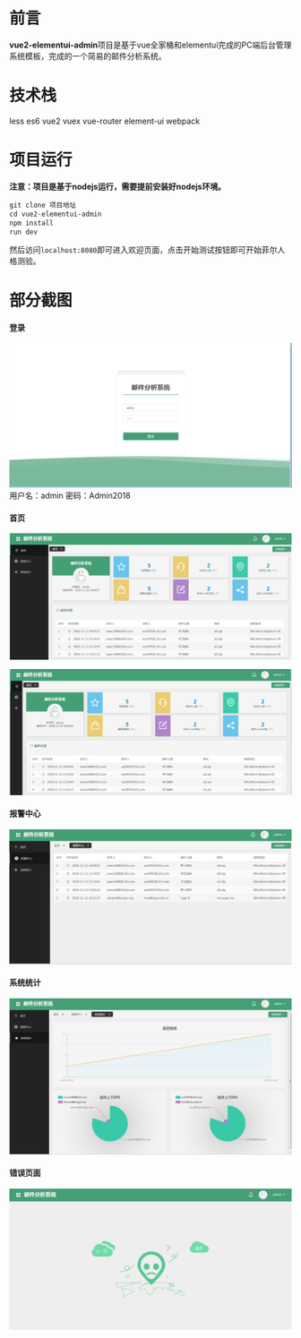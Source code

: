 # 前言
**vue2-elementui-admin**项目是基于vue全家桶和elementui完成的PC端后台管理系统模板，完成的一个简易的邮件分析系统。
# 技术栈
less es6 vue2 vuex vue-router element-ui webpack
# 项目运行
**注意：项目是基于nodejs运行，需要提前安装好nodejs环境。**

```
git clone 项目地址
cd vue2-elementui-admin
npm install
run dev
```
然后访问```localhost:8080```即可进入欢迎页面，点击开始测试按钮即可开始菲尔人格测验。
# 部分截图
#### 登录
![img1](https://github.com/nut77/vue2-elementui-admin/blob/1.0.0/screenshots/1.png)
用户名：admin  密码：Admin2018
#### 首页
![img2](https://github.com/nut77/vue2-elementui-admin/blob/1.0.0/screenshots/2.png)

![img3](https://github.com/nut77/vue2-elementui-admin/blob/1.0.0/screenshots/3.png)
#### 报警中心
![img4](https://github.com/nut77/vue2-elementui-admin/blob/1.0.0/screenshots/4.png)
#### 系统统计
![img5](https://github.com/nut77/vue2-elementui-admin/blob/1.0.0/screenshots/5.png)
#### 错误页面
![img6](https://github.com/nut77/vue2-elementui-admin/blob/1.0.0/screenshots/6.png)

